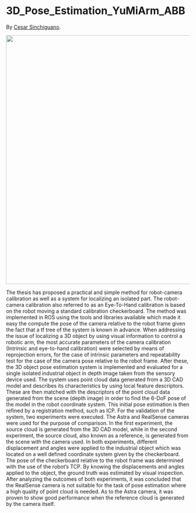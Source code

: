 # 3D_Pose_Estimation_YuMiArm_ABB
By [Cesar Sinchiguano](https://github.com/Sinchiguano).

<p align="center">
<img src="https://github.com/Sinchiguano/3D_Pose_Estimation_YuMiArm_ABB/blob/master/tmp/yumi.gif", width="680">
</p>



The thesis has proposed a practical and simple method for robot-camera calibration as well as a system for localizing an isolated part. The robot-camera calibration also referred to as an Eye-To-Hand calibration is based on the robot moving a standard calibration checkerboard. The method was implemented in ROS using the tools and libraries available which made it easy the compute the pose of the camera relative to the robot frame given the fact that a tf tree of the system is known in advance. When addressing the issue of localizing a 3D object by using visual information to control a robotic arm, the most accurate parameters of the camera calibration (Intrinsic and eye-to-hand calibration) were selected by means of reprojection errors, for the case of intrinsic parameters and repeatability test for the case of the camera pose relative to the robot frame. After these, the 3D object pose estimation system is implemented and evaluated for a single isolated industrial object in depth image taken from the sensory device used. The system uses point cloud data generated from a 3D CAD model and describes its characteristics by using local feature descriptors. These are then matched with the descriptors of the point cloud data generated from the scene (depth image) in order to find the 6-DoF pose of the model in the robot coordinate system. This initial pose estimation is then refined by a registration method, such as ICP. For the validation of the system, two experiments were executed. The Astra and RealSense cameras were used for the purpose of comparison. In the first experiment, the source cloud is generated from the 3D CAD model, while in the second experiment, the source cloud, also known as a reference, is generated from the scene with the camera used. In both experiments, different displacement and angles were applied to the industrial object which was located on a well defined coordinate system given by the checkerboard. The pose of the checkerboard relative to the robot frame was determined with the use of the robot’s TCP. By knowing the displacements and angles applied to the object, the ground truth was estimated by visual inspection. After analyzing the outcomes of both experiments, it was concluded that the RealSense camera is not suitable for the task of pose estimation where a high quality of point cloud is needed. As to the Astra camera, it was proven to show good performance when the reference cloud is generated by the camera itself.



